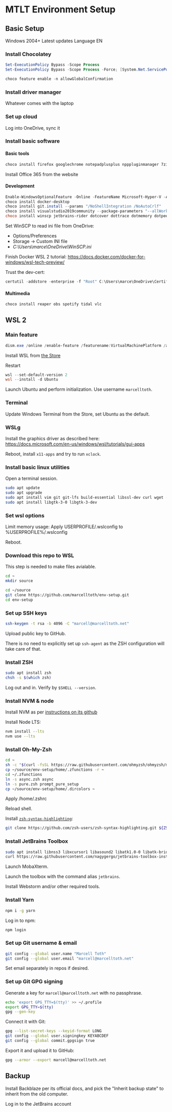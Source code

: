 # MTLT Environment Setup

## Basic Setup

Windows 2004+
Latest updates
Language EN


### Install Chocolatey

```powershell
Set-ExecutionPolicy Bypass -Scope Process
Set-ExecutionPolicy Bypass -Scope Process -Force; [System.Net.ServicePointManager]::SecurityProtocol = [System.Net.ServicePointManager]::SecurityProtocol -bor 3072; iex ((New-Object System.Net.WebClient).DownloadString('https://chocolatey.org/install.ps1'))

choco feature enable -n allowGlobalConfirmation
```

### Install driver manager

Whatever comes with the laptop

### Set up cloud

Log into OneDrive, sync it

### Install basic software

#### Basic tools

```powershell
choco install firefox googlechrome notepadplusplus npppluginmanager 7zip javaruntime bitwarden vcredist2005 vcredist2008 vcredist2010 vcredist2012 vcredist2013 vcredist140 qbittorrent slack teamviewer windirstat
```

Install Office 365 from the website

#### Development

```powershell
Enable-WindowsOptionalFeature -Online -FeatureName Microsoft-Hyper-V -All
choco install docker-desktop
choco install git.install --params "/NoShellIntegration /NoAutoCrlf"
choco install visualstudio2019community --package-parameters "--allWorkloads --includeRecommended --includeOptional --passive --locale en-US" --execution-timeout=7200
choco install winscp jetbrains-rider dotcover dottrace dotmemory dotpeek webstorm lightshot dotnetcore dotnetcore-sdk azure-functions-core-tools ssms vscode vscode-gitignore vscode-prettier vscode-yaml vscode-chrome-debug vscode-eslint vscode-docker vscode-csharp nodejs virtualbox postman fiddler python3 python2 resharper
```

Set WinSCP to read ini file from OneDrive:

- Options/Preferences
- Storage -> Custom INI file
- _C:\Users\marce\OneDrive\WinSCP.ini_

Finish Docker WSL 2 tutorial: https://docs.docker.com/docker-for-windows/wsl-tech-preview/

Trust the dev-cert:
```powershell
certutil -addstore -enterprise -f "Root" C:\Users\marce\OneDrive\CertificateStore\root.pem
```



#### Multimedia

```powershell
choco install reaper obs spotify tidal vlc
```

## WSL 2

### Main feature

```powershell
dism.exe /online /enable-feature /featurename:VirtualMachinePlatform /all /norestart
```

Install WSL from [the Store](https://aka.ms/wslstorepage)

Restart

```powershell
wsl --set-default-version 2
wsl --install -d Ubuntu
```

Launch Ubuntu and perform initialization. Use username `marcelltoth`.

### Terminal

Update Windows Terminal from the Store, set Ubuntu as the default.


### WSLg

Install the graphics driver as described here: https://docs.microsoft.com/en-us/windows/wsl/tutorials/gui-apps

Reboot, install `x11-apps` and try to run `xclock`.


### Install basic linux utilities

Open a terminal session.
```sh
sudo apt update
sudo apt upgrade
sudo apt install vim git git-lfs build-essential libssl-dev curl wget -y
sudo apt install libgtk-3-0 libgtk-3-dev
```


### Set wsl options

Limit memory usage:
Apply USERPROFILE/.wslconfig to %USERPROFILE%/.wslconfig

Reboot.

### Download this repo to WSL

This step is needed to make files avialable.
```sh
cd ~
mkdir source
```
```sh
cd ~/source
git clone https://github.com/marcelltoth/env-setup.git
cd env-setup
```

### Set up SSH keys

```sh
ssh-keygen -t rsa -b 4096 -C "marcell@marcelltoth.net"
```

Upload public key to GitHub.

There is no need to explicitly set up `ssh-agent` as the ZSH configuration will take care of that.

### Install ZSH

```sh
sudo apt install zsh
chsh -s $(which zsh)
```
Log out and in.
Verify by `$SHELL --version`.


### Install NVM & node

Install NVM as per [instructions on its github](https://github.com/nvm-sh/nvm#installing-and-updating)

Install Node LTS:
```sh
nvm install --lts
nvm use --lts
```

### Install Oh-My-Zsh

```sh
cd ~
sh -c "$(curl -fsSL https://raw.githubusercontent.com/ohmyzsh/ohmyzsh/master/tools/install.sh)"
cp ~/source/env-setup/home/.zfunctions -r ~
cd ~/.zfunctions
ln -s async.zsh async
ln -s pure.zsh prompt_pure_setup
cp ~/source/env-setup/home/.dircolors ~
```

Apply /home/.zshrc

Reload shell.

Install [`zsh-syntax-highlighting`](https://github.com/zsh-users/zsh-syntax-highlighting):
```sh
git clone https://github.com/zsh-users/zsh-syntax-highlighting.git ${ZSH_CUSTOM:-~/.oh-my-zsh/custom}/plugins/zsh-syntax-highlighting
```

### Install JetBrains Toolbox

```sh
sudo apt install libnss3 libxcursor1 libasound2 libatk1.0-0 libatk-bridge2.0-0 libxcb-keysyms1 libxss1 libpangocairo-1.0-0 libcups2
curl https://raw.githubusercontent.com/nagygergo/jetbrains-toolbox-install/master/jetbrains-toolbox.sh | sudo bash
```

Launch MobaXterm.

Launch the toolbox with the command alias `jetbrains`.

Install Webstorm and/or other required tools.

### Install Yarn

```sh
npm i -g yarn
```

Log in to npm:
```sh
npm login
```

### Set up Git username & email
```sh
git config --global user.name "Marcell Toth"
git config --global user.email "marcell@marcelltoth.net"
```

Set email separately in repos if desired.

### Set up Git GPG signing

Generate a key for `marcell@marcelltoth.net` with no passphrase.
```sh
echo 'export GPG_TTY=$(tty)' >> ~/.profile
export GPG_TTY=$(tty)
gpg --gen-key
```
Connect it with Git:
```sh
gpg --list-secret-keys --keyid-format LONG
git config --global user.signingkey KEYABCDEF
git config --global commit.gpgsign true
```

Export it and upload it to GitHub:
```sh
gpg --armor --export marcell@marcelltoth.net
```

## Backup

Install Backblaze per its official docs, and pick the "Inherit backup state" to inherit from the old computer.

Log in to the JetBrains account
